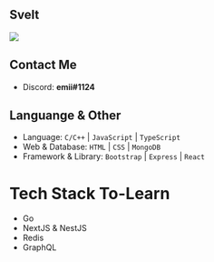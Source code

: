 ## Svelt
  
![](https://pa1.narvii.com/6691/dc0225220c6baae20f611a10e31d34789cbf3ae7_hq.gif)

## Contact Me
* Discord: **emii#1124**

## Languange & Other
* Language: `C/C++` | `JavaScript` | `TypeScript`
* Web & Database: `HTML` | `CSS` | `MongoDB`
* Framework & Library: `Bootstrap` | `Express` | `React`

# Tech Stack To-Learn
- Go
- NextJS & NestJS
- Redis
- GraphQL
